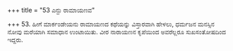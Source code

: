 +++
title = "53 ಎನ್ದು ರಾಮಾಯಣವ"

+++
53. ಹೀಗೆ ಮಾರ್ಕಂಡೇಯನು ರಾಮಾಯಣದ ಕಥೆಯನ್ನು ವಿಸ್ತಾರವಾಗಿ ಹೇಳಲು, ಧರ್ಮಜನ ಮನಸ್ಸಿನ ನೋವು ಮರೆಯಾಗಿ ಸಮಾಧಾನ ಉಂಟಾಯಿತು. ವೀರ ನಾರಾಯಣನ ಕೃಪೆಯಿಂದ ಅವರೆಲ್ಲರೂ ಸುಖಸಂತೋಷದಿಂದ ಇದ್ದರು.